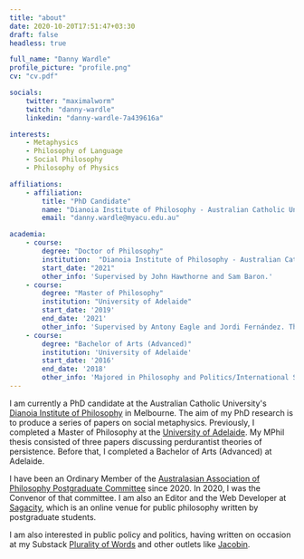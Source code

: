 ```yaml
---
title: "about"
date: 2020-10-20T17:51:47+03:30
draft: false
headless: true

full_name: "Danny Wardle"
profile_picture: "profile.png"
cv: "cv.pdf"

socials:
    twitter: "maximalworm"
    twitch: "danny-wardle"
    linkedin: "danny-wardle-7a439616a"

interests:
    - Metaphysics
    - Philosophy of Language
    - Social Philosophy
    - Philosophy of Physics

affiliations:
    - affiliation:
        title: "PhD Candidate"
        name: "Dianoia Institute of Philosophy - Australian Catholic University"
        email: "danny.wardle@myacu.edu.au"

academia:
    - course:
        degree: "Doctor of Philosophy"
        institution:  "Dianoia Institute of Philosophy - Australian Catholic University"
        start_date: "2021"
        other_info: 'Supervised by John Hawthorne and Sam Baron.'
    - course:
        degree: "Master of Philosophy"
        institution: "University of Adelaide"
        start_date: '2019'
        end_date: '2021'
        other_info: 'Supervised by Antony Eagle and Jordi Fernández. Thesis accepted without revisions.'
    - course:
        degree: "Bachelor of Arts (Advanced)"
        institution: 'University of Adelaide'
        start_date: '2016'
        end_date: '2018'
        other_info: 'Majored in Philosophy and Politics/International Studies.'
---
```


I am currently a PhD candidate at the Australian Catholic University's [Dianoia Institute of Philosophy](https://www.acu.edu.au/research/our-research-institutes/dianoia-institute-of-philosophy) in Melbourne. The aim of my PhD research is to produce a series of papers on social metaphysics. Previously, I completed a Master of Philosophy at the [University of Adelaide](https://arts.adelaide.edu.au/humanities/department-of-philosophy). My MPhil thesis consisted of three papers discussing perdurantist theories of persistence. Before that, I completed a Bachelor of Arts (Advanced) at Adelaide.

I have been an Ordinary Member of the [Australasian Association of Philosophy Postgraduate Committee](https://aap.org.au/postgraduates) since 2020. In 2020, I was the Convenor of that committee. I am also an Editor and the Web Developer at [Sagacity](https://sagacitymagazine.com.au), which is an online venue for public philosophy written by postgraduate students. 

I am also interested in public policy and politics, having written on occasion at my Substack [Plurality of Words](https://plurality.substack.com/) and other outlets like [Jacobin](https://jacobin.com/author/danny-wardle). 



[1]: https://google.com
